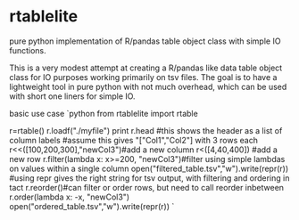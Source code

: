 # rtablelite
pure python implementation of R/pandas table object class with simple IO functions. 

This is a very modest attempt at creating a R/pandas like data table object class for IO purposes working primarily on tsv files. The goal is to have a lightweight tool in pure python with not much overhead, which can be used with short one liners for simple IO.

basic use case
`python
from rtablelite import rtable

r=rtable()
r.loadf("./myfile")
print r.head #this shows the header as a list of column labels
#assume this gives "["Col1","Col2"] with 3 rows each
r<<([100,200,300],"newCol3")#add a new column
r<([4,40,400]) #add a new row
r.filter(lambda x: x>=200, "newCol3")#filter using simple lambdas on values within a single column
open("filtered_table.tsv","w").write(repr(r))
#using repr gives the right string for tsv output, with filtering and ordering in tact
r.reorder()#can filter or order rows, but need to call reorder inbetween
r.order(lambda x: -x, "newCol3")
open("ordered_table.tsv","w").write(repr(r))
`
